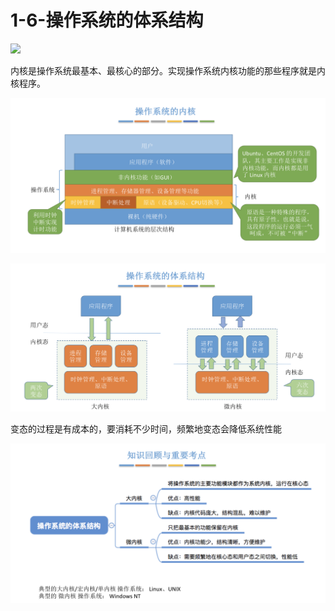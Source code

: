 # 1-6-操作系统的体系结构



![](blob:https://app.gitbook.com/7e67df63-1bf4-427b-b2ec-4f4a94eb3703)

内核是操作系统最基本、最核心的部分。实现操作系统内核功能的那些程序就是内核程序。

![](../../.gitbook/assets/image%20%2866%29.png)



![](../../.gitbook/assets/image%20%28387%29.png)

变态的过程是有成本的，要消耗不少时间，频繁地变态会降低系统性能

![](../../.gitbook/assets/image%20%28345%29.png)

